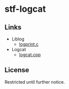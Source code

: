 # stf-logcat

## Links

* Liblog
    - [logprint.c][logprint-source]
* Logcat
    - [logcat.cpp][logcat-source]

## License

Restricted until further notice.

[logprint-source]: <https://github.com/android/platform_system_core/blob/master/liblog/logprint.c>
[logcat-source]: <https://github.com/android/platform_system_core/blob/master/logcat/logcat.cpp>
